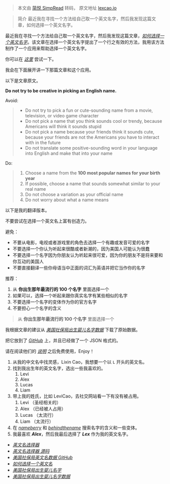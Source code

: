 > 本文由 [简悦 SimpRead](http://ksria.com/simpread/) 转码， 原文地址 [lexcao.io](https://lexcao.io/zh/posts/choose-english-name/)

> 简介 最近我在寻找一个方法给自己取一个英文名字，然后我发现这篇文章，如何选择一个英文名字。

最近我在寻找一个方法给自己取一个英文名字，然后我发现这篇文章，[_如何选择一个英文名字_](http://www.pgbovine.net/choosing-english-name.htm)。该文章在选择一个英文名字提出了一个行之有效的方法，我用该方法制作了一个应用来帮助选择一个英文名字。

你可以在 [_这里_](https://lexcao.github.io/English-name-picker) 尝试一下。

我会在下面展开讲一下那篇文章和这个应用。

以下是文章原文。

**Do not try to be creative in picking an English name.**

Avoid:

> *   Do not try to pick a fun or cute-sounding name from a movie, television, or video game character
> *   Do not pick a name that you think sounds cool or trendy, because Americans will think it sounds stupid
> *   Do not pick a name because your friends think it sounds cute, because your friends are not the Americans you have to interact with in the future
> *   Do not translate some positive-sounding word in your language into English and make that into your name

Do:

> 1.  Choose a name from the **100 most popular names for your birth year**
> 2.  If possible, choose a name that sounds somewhat similar to your real name
> 3.  Do not choose a variation as your official name
> 4.  Do not worry about what a name means

以下是我的翻译版本。

不要尝试在选择一个英文名上富有创造力。

避免：

*   不要从电影，电视或者游戏里的角色去选择一个有趣或发音可爱的名字
*   不要选择一个你认为听起来很酷或者新潮的，因为美国人可能认为很蠢
*   不要选择一个名字因为你朋友认为听起来很可爱，因为你的朋友不是将来要和你互动的美国人
*   不要直接翻译一些你母语当中正面的词汇为英语并把它当作你的名字

推荐：

1.  从 **你出生那年最流行的 100 个名字** 里面选择一个
2.  如果可以，选择一个听起来跟你真实名字有某些相似的名字
3.  不要选择一个名字的变体作为你的官方名字
4.  不要担心一个名字的含义

> 从 **你出生那年最流行的 100 个名字** 里面选择一个

我根据文章的建议从 [_美国社保局出生婴儿名字数据_](https://www.ssa.gov/oact/babynames/limits.html) 下载了原始数据。

把它放到了 [_GitHub_](https://github.com/lexcao/English-name-dataset) 上，并且已经做了一个 JSON 格式的。

请在阅读他们的 [_说明_](https://github.com/lexcao/English-name-dataset/blob/master/raw/NationalReadMe.pdf) 之后免费使用，Enjoy！

1.  从我的中文名中找灵感，Lixin Cao，我想要一个以 `L` 开头的英文名。
2.  找到我出生年的英文名字，选出一些我喜欢的。
    1.  Levi
    2.  Alex
    3.  Lucas
    4.  Liam
3.  带上我的姓氏，比如 LeviCao，去社交网站看一下有没有被占用。
    1.  Levi （圣经相关的）
    2.  Alex （已经被人占用）
    3.  Lucas （太流行）
    4.  Liam （太流行）
4.  在 [_nameberry_](https://nameberry.com/) 和 [_behindthename_](https://behindthename.com/) 搜索名字的含义和一些变体。
5.  我最喜欢 _**Alex**_，然后我最后选择了 _**Lex**_ 作为我的英文名字。

*   [_英文名选择器_](https://lexcao.github.io/English-name-picker)
*   [_英文名选择器 源码_](https://github.com/lexcao/English-name-picker)
*   [_美国社保局英文名数据 GitHub_](https://github.com/lexcao/English-name-dataset)
*   [_如何选择一个英文名_](http://www.pgbovine.net/choosing-english-name.htm)
*   [_美国社保局出生婴儿名字_](https://www.ssa.gov/oact/babynames/)
*   [_美国社保局出生婴儿名字数据_](https://www.ssa.gov/oact/babynames/limits.html)